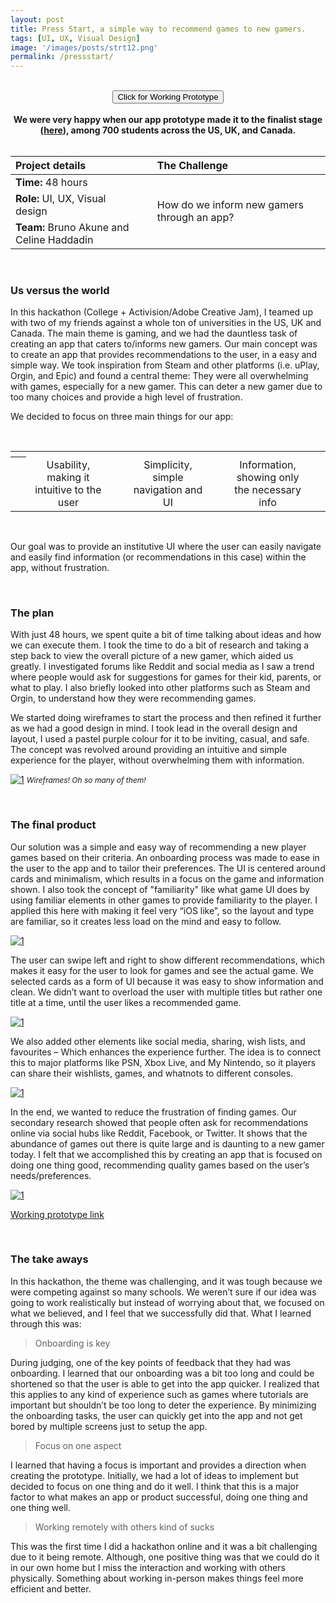 ```yaml
---
layout: post
title: Press Start, a simple way to recommend games to new gamers.
tags: [UI, UX, Visual Design]
image: '/images/posts/strt12.png'
permalink: /pressstart/
---
```


<br>

<center><button class='c-btn c-btn--small' onclick="window.location.href = 'https://xd.adobe.com/view/93f42c2c-4e6b-4231-61a2-45b95ab6f5ef-e5c5/';">Click for Working Prototype</button></center>

<br>

<center><b>We were very happy when our app prototype made it to the finalist stage (<a href="https://assets.adobe.com/public/b7e508d5-10e4-4af1-7450-be3ced472a1d">here</a>), among 700 students across the US, UK, and Canada.</b></center>

<br>

<table>
<colgroup>
<col width="40%" />
<col width="5%" />
<col width="55%" />
</colgroup>
<thead>
<tr align="left">
<th>Project details</th>
<th></th>
<th>The Challenge</th>
</tr>
</thead>
<tbody>
<tr>
<td markdown="span"><b>Time:</b> 48 hours</td>
<td></td>
<td rowspan="3">How do we inform new gamers through an app?</td>
</tr>
<tr>
<td markdown="span"><b>Role:</b> UI, UX, Visual design</td>
<td></td>
</tr>
<tr>
<td markdown="span"><b>Team:</b> Bruno Akune and Celine Haddadin</td>
<td></td>
</tr>
</tbody>
</table>

<br>

### Us versus the world

In this hackathon (College + Activision/Adobe Creative Jam), I teamed up with two of my friends against a whole ton of universities in the US, UK and Canada. The main theme is gaming, and we had the dauntless task of creating an app that caters to/informs new gamers. Our main concept was to create an app that provides recommendations to the user, in a easy and simple way. We took inspiration from Steam and other platforms (i.e. uPlay, Orgin, and Epic) and found a central theme: They were all overwhelming with games, especially for a new gamer. This can deter a new gamer due to too many choices and provide a high level of frustration.

We decided to focus on three main things for our app:

<br>

<table>
    <colgroup>
<col width="5%" />        
<col width="26.66%" />
<col width="5%" />   
<col width="26.66%" />
<col width="5%" />   
<col width="26.66%" />
<col width="5%" />   
   </colgroup>
  <tr>
    <th align="center"></th>
    <th align="center"><i class="fas fa-user-check"></i></th>
    <th align="center"></th>
    <th align="center"><i class="fas fa-table"></i></th>
    <th align="center"></th>
    <th align="center"><i class="fas fa-info"></i></th>
    <th align="center"></th>
  </tr>
  <tr>
    <th align="center"></th>
    <td align="center">Usability, making it intuitive to the user</td>
    <td align="center"></td>
    <td align="center">Simplicity, simple navigation and UI</td>
    <td align="center"></td>
    <td align="center">Information, showing only the necessary info</td>
    <td align="center"></td>
  </tr>
</table>

<br>    

Our goal was to provide an institutive UI where the user can easily navigate and easily find information (or recommendations in this case) within the app, without frustration.

<br>

### The plan
  
With just 48 hours, we spent quite a bit of time talking about ideas and how we can execute them. I took the time to do a bit of research and taking a step back to view the overall picture of a new gamer, which aided us greatly. I investigated forums like Reddit and social media as I saw a trend where people would ask for suggestions for games for their kid, parents, or what to play. I also briefly looked into other platforms such as Steam and Orgin, to understand how they were recommending games.

We started doing wireframes to start the process and then refined it further as we had a good design in mind. I took lead in the overall design and layout, I used a pastel purple colour for it to be inviting, casual, and safe. The concept was revolved around providing an intuitive and simple experience for the player, without overwhelming them with information.

[![1](/images/posts/strt6.png)](https://wilsontruong.com/images/posts/strt6.png)
<i style="font-size:12px;">Wireframes! Oh so many of them!</i>

<br>

### The final product

Our solution was a simple and easy way of recommending a new player games based on their criteria. An onboarding process was made to ease in the user to the app and to tailor their preferences. The UI is centered around cards and minimalism, which results in a focus on the game and information shown. I also took the concept of "familiarity" like what game UI does by using familiar elements in other games to provide familiarity to the player. I applied this here with making it feel very “iOS like”, so the layout and type are familiar, so it creates less load on the mind and easy to follow.

[![1](/images/posts/strt2.png)](https://wilsontruong.com/images/posts/strt2.png)

The user can swipe left and right to show different recommendations, which makes it easy for the user to look for games and see the actual game. We selected cards as a form of UI because it was easy to show information and clean. We didn’t want to overload the user with multiple titles but rather one title at a time, until the user likes a recommended game.

[![1](/images/posts/strt3.png)](https://wilsontruong.com/images/posts/strt3.png)

We also added other elements like social media, sharing, wish lists, and favourites – Which enhances the experience further. The idea is to connect this to major platforms like PSN, Xbox Live, and My Nintendo, so it players can share their wishlists, games, and whatnots to different consoles.

[![1](/images/posts/strt4.png)](https://wilsontruong.com/images/posts/strt4.png)

In the end, we wanted to reduce the frustration of finding games. Our secondary research showed that people often ask for recommendations online via social hubs like Reddit, Facebook, or Twitter. It shows that the abundance of games out there is quite large and is daunting to a new gamer today. I felt that we accomplished this by creating an app that is focused on doing one thing good, recommending quality games based on the user’s needs/preferences.

[![1](/images/posts/strt5.png)](https://wilsontruong.com/images/posts/strt5.png)

<a href="https://xd.adobe.com/view/93f42c2c-4e6b-4231-61a2-45b95ab6f5ef-e5c5/">Working prototype link</a>

<br>

### The take aways

In this hackathon, the theme was challenging, and it was tough because we were competing against so many schools. We weren’t sure if our idea was going to work realistically but instead of worrying about that, we focused on what we believed, and I feel that we successfully did that. What I learned through this was: 

> Onboarding is key

During judging, one of the key points of feedback that they had was onboarding. I learned that our onboarding was a bit too long and could be shortened so that the user is able to get into the app quicker. I realized that this applies to any kind of experience such as games where tutorials are important but shouldn’t be too long to deter the experience. By minimizing the onboarding tasks, the user can quickly get into the app and not get bored by multiple screens just to setup the app.

> Focus on one aspect

I learned that having a focus is important and provides a direction when creating the prototype. Initially, we had a lot of ideas to implement but decided to focus on one thing and do it well. I think that this is a major factor to what makes an app or product successful, doing one thing and one thing well.

> Working remotely with others kind of sucks

This was the first time I did a hackathon online and it was a bit challenging due to it being remote. Although, one positive thing was that we could do it in our own home but I miss the interaction and working with others physically. Something about working in-person makes things feel more efficient and better.

<br>
